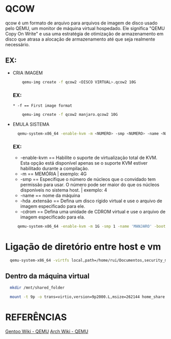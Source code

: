 # QCOW
qcow 
é um formato de arquivo 
para arquivos de imagem de disco 
usado pelo QEMU, 
um monitor de máquina virtual hospedado. 
Ele significa 
"QEMU Copy On Write" e
usa uma estratégia de otimização de armazenamento em disco 
que atrasa a alocação de armazenamento até que seja realmente necessário.

## EX: 
  * CRIA IMAGEM
    ```sh
        qemu-img create -f qcow2 <DISCO VIRTUAL>.qcow2 10G
    ```
      ### EX: 
        * -f == First image format
    ```sh
        qemu-img create -f qcow2 manjaro.qcow2 10G
    ```

  * EMULA SISTEMA
    ```sh
      qemu-system-x86_64 -enable-kvm -m <NUMERO> -smp <NUMERO> -name <NAME> -boot d -hda <DISCO VIRTUAL>.qcow2 -cdrom <IMAGEM ISO>
    ```
      ### EX:
      * -enable-kvm == Habilite o suporte de virtualização total de KVM. Esta opção está disponível apenas se o suporte KVM estiver habilitado durante a compilação.
      * -m <NUMERO> == MEMÓRIA | exemplo: 4G
      * -smp <NUMERO> == Especifique o número de núcleos que o convidado tem permissão para usar. O número pode ser maior do que os núcleos disponíveis no sistema host. | exemplo: 4
      * -name <NAME> == nome da máquina
      * -hda <DISCO VIRTUAL>.extensão == Defina um disco rígido virtual e use o arquivo de imagem especificado para ele.
      * -cdrom <IMAGEM ISO> == Defina uma unidade de CDROM virtual e use o arquivo de imagem especificado para ela.
   
      ```sh
        qemu-system-x86_64 -enable-kvm -m 1G -smp 1 -name 'MANJARO' -boot d -hda manjaro.qcow2 -cdrom manjaro.iso
      ```

      
# Ligação de diretório entre host e vm
```sh
  qemu-system-x86_64 -virtfs local,path=/home/rui/Documentos,security_model=none,mount_tag=home_share --enable-kvm -m 2G -smp 4 -name 'Machine' -hda disco_virtual.qcow2
```

## Dentro da máquina virtual
```sh
  mkdir /mnt/shared_folder
```

```sh
  mount -t 9p -o trans=virtio,version=9p2000.L,msize=262144 home_share /mnt/shared_folder
```

# REFERÊNCIAS
[Gentoo Wiki - QEMU](https://wiki.gentoo.org/wiki/QEMU/Options)
[Arch Wiki - QEMU](https://wiki.archlinux.org/title/QEMU)
